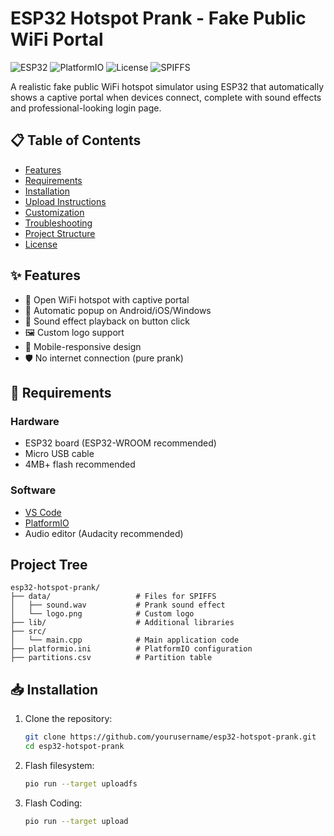 # ESP32 Hotspot Prank - Fake Public WiFi Portal

![ESP32](https://img.shields.io/badge/ESP32-WROOM-blue) 
![PlatformIO](https://img.shields.io/badge/PlatformIO-Compatible-orange) 
![License](https://img.shields.io/badge/License-MIT-green)
![SPIFFS](https://img.shields.io/badge/SPIFFS-4MB-yellow)

A realistic fake public WiFi hotspot simulator using ESP32 that automatically shows a captive portal when devices connect, complete with sound effects and professional-looking login page.

## 📋 Table of Contents
- [Features](#-features)
- [Requirements](#-requirements)
- [Installation](#-installation)
- [Upload Instructions](#-upload-instructions)
- [Customization](#-customization)
- [Troubleshooting](#-troubleshooting)
- [Project Structure](#-project-structure)
- [License](#-license)

## ✨ Features
- 📶 Open WiFi hotspot with captive portal
- 🔔 Automatic popup on Android/iOS/Windows
- 🎵 Sound effect playback on button click
- 🖼️ Custom logo support
- 📱 Mobile-responsive design
- 🛡️ No internet connection (pure prank)

## 🧰 Requirements
### Hardware
- ESP32 board (ESP32-WROOM recommended)
- Micro USB cable
- 4MB+ flash recommended

### Software
- [VS Code](https://code.visualstudio.com/)
- [PlatformIO](https://platformio.org/)
- Audio editor (Audacity recommended)

## Project Tree
    
    esp32-hotspot-prank/
    ├── data/                   # Files for SPIFFS
    │   ├── sound.wav           # Prank sound effect
    │   └── logo.png            # Custom logo
    ├── lib/                    # Additional libraries
    ├── src/
    │   └── main.cpp            # Main application code
    ├── platformio.ini          # PlatformIO configuration
    ├── partitions.csv          # Partition table

## 📥 Installation
1. Clone the repository:
   ```bash
   git clone https://github.com/yourusername/esp32-hotspot-prank.git
   cd esp32-hotspot-prank

2. Flash filesystem:
   ```bash
   pio run --target uploadfs

3. Flash Coding:
   ```bash
   pio run --target upload